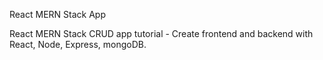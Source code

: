 React MERN Stack App

React MERN Stack CRUD app tutorial - Create frontend and backend with React, Node, Express, mongoDB.
